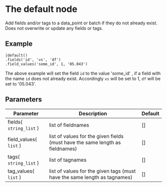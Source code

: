 The default node
=====================

Add fields and/or tags to a data_point or batch if they do not already exist.
Does not overwrite or update any fields or tags.


Example
-------

    |default()
    .fields('id', 'vs', 'df')
    .field_values('some_id', 1, '05.043')

The above example will set the field `id` to the value 'some_id' , if a field with the name `id` does not already exist.
Accordingly `vs` will be set to 1, `df` will be set to '05.043'.


Parameters
----------

Parameter     | Description | Default 
--------------|-------------|--------- 
fields( `string_list` )| list of fieldnames | []
field_values( `list` )|list of values for the given fields (must have the same length as fieldnames)|[]
tags( `string_list` )| list of tagnames | []
tag_values( `list` )|list of values for the given tags (must have the same length as tagnames)|[]
